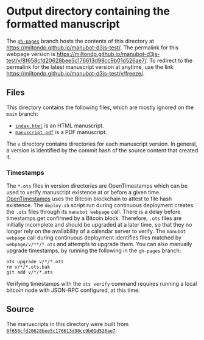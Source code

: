 # Output directory containing the formatted manuscript

The [`gh-pages`](https://github.com/miltondp/manubot-d3js-test/tree/gh-pages) branch hosts the contents of this directory at <https://miltondp.github.io/manubot-d3js-test/>.
The permalink for this webpage version is <https://miltondp.github.io/manubot-d3js-test/v/8f658cfd20628bee5c176613d98cc9b01d526ae7/>.
To redirect to the permalink for the latest manuscript version at anytime, use the link <https://miltondp.github.io/manubot-d3js-test/v/freeze/>.

## Files

This directory contains the following files, which are mostly ignored on the `main` branch:

+ [`index.html`](index.html) is an HTML manuscript.
+ [`manuscript.pdf`](manuscript.pdf) is a PDF manuscript.

The `v` directory contains directories for each manuscript version.
In general, a version is identified by the commit hash of the source content that created it.

### Timestamps

The `*.ots` files in version directories are OpenTimestamps which can be used to verify manuscript existence at or before a given time.
[OpenTimestamps](https://opentimestamps.org/) uses the Bitcoin blockchain to attest to file hash existence.
The `deploy.sh` script run during continuous deployment creates the `.ots` files through its `manubot webpage` call.
There is a delay before timestamps get confirmed by a Bitcoin block.
Therefore, `.ots` files are initially incomplete and should be upgraded at a later time, so that they no longer rely on the availability of a calendar server to verify.
The `manubot webpage` call during continuous deployment identifies files matched by `webpage/v/**/*.ots` and attempts to upgrade them.
You can also manually upgrade timestamps, by running the following in the `gh-pages` branch:

```shell
ots upgrade v/*/*.ots
rm v/*/*.ots.bak
git add v/*/*.ots
```

Verifying timestamps with the `ots verify` command requires running a local bitcoin node with JSON-RPC configured, at this time.

## Source

The manuscripts in this directory were built from
[`8f658cfd20628bee5c176613d98cc9b01d526ae7`](https://github.com/miltondp/manubot-d3js-test/commit/8f658cfd20628bee5c176613d98cc9b01d526ae7).
